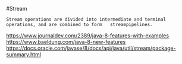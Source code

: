 #Stream
	
	Stream operations are divided into intermediate and terminal operations, and are combined to form 	streampipelines.
	
https://www.journaldev.com/2389/java-8-features-with-examples
https://www.baeldung.com/java-8-new-features
https://docs.oracle.com/javase/8/docs/api/java/util/stream/package-summary.html